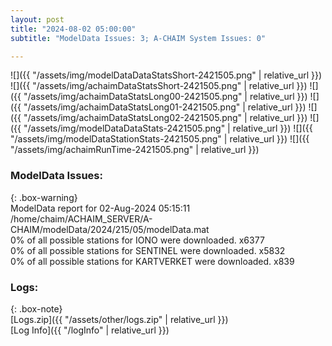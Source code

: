 ```yaml
---
layout: post
title: "2024-08-02 05:00:00"
subtitle: "ModelData Issues: 3; A-CHAIM System Issues: 0"

---
```


![]({{ "/assets/img/modelDataDataStatsShort-2421505.png" | relative_url }})
![]({{ "/assets/img/achaimDataStatsShort-2421505.png" | relative_url }})
![]({{ "/assets/img/achaimDataStatsLong00-2421505.png" | relative_url }})
![]({{ "/assets/img/achaimDataStatsLong01-2421505.png" | relative_url }})
![]({{ "/assets/img/achaimDataStatsLong02-2421505.png" | relative_url }})
![]({{ "/assets/img/modelDataDataStats-2421505.png" | relative_url }})
![]({{ "/assets/img/modelDataStationStats-2421505.png" | relative_url }})
![]({{ "/assets/img/achaimRunTime-2421505.png" | relative_url }})


### ModelData Issues:  
  
{: .box-warning}  
 ModelData report for 02-Aug-2024 05:15:11   
 /home/chaim/ACHAIM_SERVER/A-CHAIM/modelData/2024/215/05/modelData.mat   
 0% of all possible stations for IONO were downloaded. x6377   
 0% of all possible stations for SENTINEL were downloaded. x5832   
 0% of all possible stations for KARTVERKET were downloaded. x839   
  


### Logs:  
  
{: .box-note}  
[Logs.zip]({{ "/assets/other/logs.zip" | relative_url }})  
[Log Info]({{ "/logInfo" | relative_url }})  
